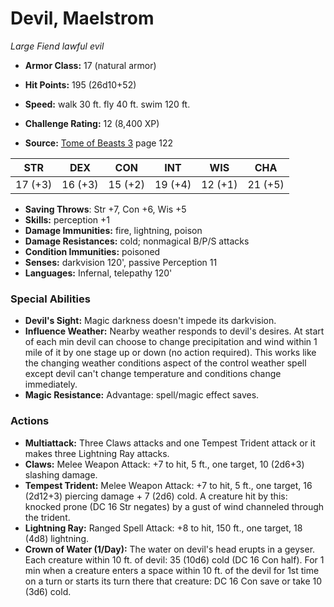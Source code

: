 # Devil, Maelstrom

*Large* *Fiend* *lawful evil*

- **Armor Class:** 17 (natural armor)
- **Hit Points:** 195 (26d10+52)
- **Speed:** walk 30 ft. fly 40 ft. swim 120 ft.

- **Challenge Rating:** 12 (8,400 XP)
- **Source:** [Tome of Beasts 3](https://koboldpress.com/kpstore/product/tome-of-beasts-3-for-5th-edition/) page 122

| STR | DEX | CON | INT | WIS | CHA |
| --- | --- | --- | --- | --- | --- |
| 17 (+3) | 16 (+3) | 15 (+2) | 19 (+4) | 12 (+1) | 21 (+5) |

- **Saving Throws**: Str +7, Con +6, Wis +5
- **Skills:** perception +1
- **Damage Immunities:** fire, lightning, poison
- **Damage Resistances:** cold; nonmagical B/P/S attacks
- **Condition Immunities:** poisoned
- **Senses:** darkvision 120', passive Perception 11
- **Languages:** Infernal, telepathy 120'

### Special Abilities

- **Devil's Sight:** Magic darkness doesn't impede its darkvision.
- **Influence Weather:** Nearby weather responds to devil's desires. At start of each min devil can choose to change precipitation and wind within 1 mile of it by one stage up or down (no action required). This works like the changing weather conditions aspect of the control weather spell except devil can't change temperature and conditions change immediately.
- **Magic Resistance:** Advantage: spell/magic effect saves.

### Actions

- **Multiattack:** Three Claws attacks and one Tempest Trident attack or it makes three Lightning Ray attacks.
- **Claws:** Melee Weapon Attack: +7 to hit, 5 ft., one target, 10 (2d6+3) slashing damage.
- **Tempest Trident:** Melee Weapon Attack: +7 to hit, 5 ft., one target, 16 (2d12+3) piercing damage + 7 (2d6) cold. A creature hit by this: knocked prone (DC 16 Str negates) by a gust of wind channeled through the trident.
- **Lightning Ray:** Ranged Spell Attack: +8 to hit, 150 ft., one target, 18 (4d8) lightning.
- **Crown of Water (1/Day):** The water on devil's head erupts in a geyser. Each creature within 10 ft. of devil: 35 (10d6) cold (DC 16 Con half). For 1 min when a creature enters a space within 10 ft. of the devil for 1st time on a turn or starts its turn there that creature: DC 16 Con save or take 10 (3d6) cold.



